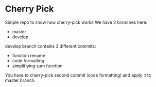 Cherry Pick
=======

Simple repo to show how cherry-pick works
We have 2 branches here:
- master
- develop

develop branch contains 3 different commits:
- function rename
- code formatting
- simplifiying sum function

You have to cherry-pick second commit (code formatting) and apply it to master branch. 